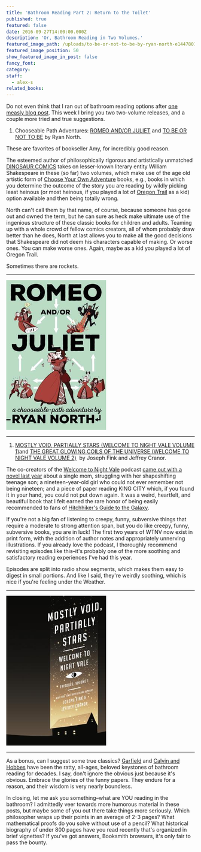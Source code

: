 ```yaml
---
title: 'Bathroom Reading Part 2: Return to the Toilet'
published: true
featured: false
date: 2016-09-27T14:00:00.000Z
description: 'Or, Bathroom Reading in Two Volumes.'
featured_image_path: /uploads/to-be-or-not-to-be-by-ryan-north-e1447801848114-compressor.jpg
featured_image_position: 50
show_featured_image_in_post: false
fancy_font:
category:
staff:
  - alex-s
related_books:
---
```



Do not even think that I ran out of bathroom reading options after [one measly blog post](http://www.brooklinebooksmith.com/2016/08/30/bathroom-reading-part-i-the-lost-art/). This week I bring you two two-volume releases, and a couple more tried and true suggestions.

1. Chooseable Path Adventures: [ROMEO AND/OR JULIET](http://www.brooklinebooksmith-shop.com/book/9781101983300) and [TO BE OR NOT TO BE](http://www.brooklinebooksmith-shop.com/book/9780735212190) by Ryan North.


These are favorites of bookseller Amy, for incredibly good reason.

The esteemed author of philosophically rigorous and artistically unmatched [DINOSAUR COMICS](http://www.qwantz.com/) takes on lesser-known literary entity William Shakespeare in these (so far) two volumes, which make use of the age old artistic form of [Choose Your Own Adventure](http://www.brooklinebooksmith-shop.com/search/site/choose%2520your%2520own%2520adventure) books, e.g., books in which you determine the outcome of the story you are reading by wildly picking least heinous (or most heinous, if you played a lot of [Oregon Trail](http://time.com/3656635/play-oregon-trail-ms-dos-games-free/) as a kid) option available and then being totally wrong.

North can't call them by that name, of course, because someone has gone out and owned the term, but he can sure as heck make ultimate use of the ingenious structure of these classic books for children and adults. Teaming up with a whole crowd of fellow comics creators, all of whom probably draw better than he does, North at last allows you to make all the good decisions that Shakespeare did not deem his characters capable of making. Or worse ones. You can make worse ones. Again, maybe as a kid you played a lot of Oregon Trail.

Sometimes there are rockets.

---

![](/uploads/versions/9781101983300---x----267-400x---.jpg)

---

1. [MOSTLY VOID, PARTIALLY STARS (WELCOME TO NIGHT VALE VOLUME 1)](http://www.brooklinebooksmith-shop.com/book/9780062468611)and [THE GREAT GLOWING COILS OF THE UNIVERSE (WELCOME TO NIGHT VALE VOLUME 2)](http://www.brooklinebooksmith-shop.com/book/9780062468635)  by Joseph Fink and Jeffrey Cranor.


The co-creators of the [Welcome to Night Vale](http://www.welcometonightvale.com/) podcast [came out with a novel last year](http://www.brooklinebooksmith-shop.com/book/9780062351425) about a single mom, struggling with her shapeshifting teenage son; a nineteen-year-old girl who could not ever remember not being nineteen; and a piece of paper reading KING CITY which, if you found it in your hand, you could not put down again. It was a weird, heartfelt, and beautiful book that I felt earned the rare honor of being easily recommended to fans of [Hitchhiker's Guide to the Galaxy](http://www.brooklinebooksmith-shop.com/book/9780345453747).

If you're not a big fan of listening to creepy, funny, subversive things that require a moderate to strong attention span, but you do like creepy, funny, subversive books, you are in luck! The first two years of WTNV now exist in print form, with the addition of author notes and appropriately unnerving illustrations. If you already love the podcast, I thoroughly recommend revisiting episodes like this–it's probably one of the more soothing and satisfactory reading experiences I've had this year.

Episodes are split into radio show segments, which makes them easy to digest in small portions. And like I said, they're weirdly soothing, which is nice if you're feeling under the Weather.

---

![](/uploads/versions/9780062468611---x----267-400x---.jpg)

---

As a bonus, can I suggest some true classics? [Garfield](http://www.brooklinebooksmith-shop.com/search/site/garfield%2520jim%2520davis) and [Calvin and Hobbes](http://www.brooklinebooksmith-shop.com/search/site/calvin%2520and%2520hobbes) have been the ratty, all-ages, beloved keystones of bathroom reading for decades. I say, don't ignore the obvious just because it's obvious. Embrace the glories of the funny papers. They endure for a reason, and their wisdom is very nearly boundless.

In closing, let me ask you something–what are YOU reading in the bathroom? I admittedly veer towards more humorous material in these posts, but maybe some of you out there take things more seriously. Which philosopher wraps up their points in an average of 2-3 pages? What mathematical proofs do you solve without use of a pencil? What historical biography of under 800 pages have you read recently that's organized in brief vignettes? If you've got answers, Booksmith browsers, it's only fair to pass the bounty.